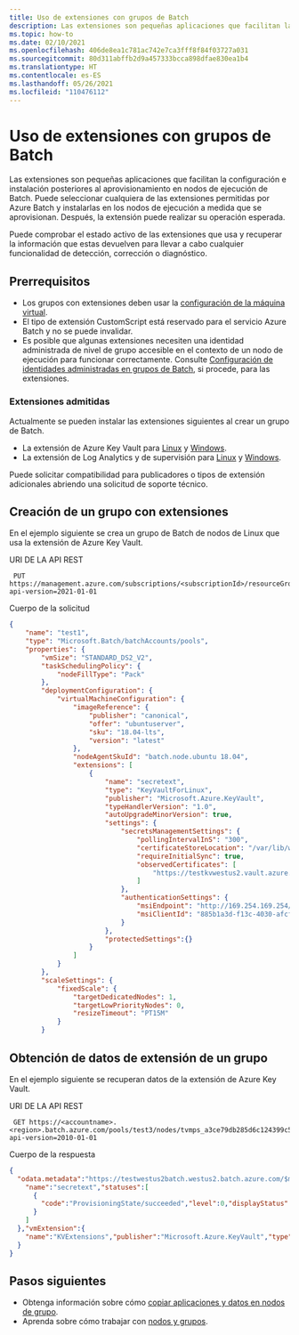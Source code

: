 ```yaml
---
title: Uso de extensiones con grupos de Batch
description: Las extensiones son pequeñas aplicaciones que facilitan la configuración e instalación posteriores al aprovisionamiento en nodos de ejecución de Batch.
ms.topic: how-to
ms.date: 02/10/2021
ms.openlocfilehash: 406de8ea1c781ac742e7ca3fff8f84f03727a031
ms.sourcegitcommit: 80d311abffb2d9a457333bcca898dfae830ea1b4
ms.translationtype: HT
ms.contentlocale: es-ES
ms.lasthandoff: 05/26/2021
ms.locfileid: "110476112"
---
```

# <a name="use-extensions-with-batch-pools"></a>Uso de extensiones con grupos de Batch

Las extensiones son pequeñas aplicaciones que facilitan la configuración e instalación posteriores al aprovisionamiento en nodos de ejecución de Batch. Puede seleccionar cualquiera de las extensiones permitidas por Azure Batch y instalarlas en los nodos de ejecución a medida que se aprovisionan. Después, la extensión puede realizar su operación esperada.

Puede comprobar el estado activo de las extensiones que usa y recuperar la información que estas devuelven para llevar a cabo cualquier funcionalidad de detección, corrección o diagnóstico.

## <a name="prerequisites"></a>Prerrequisitos

- Los grupos con extensiones deben usar la [configuración de la máquina virtual](nodes-and-pools.md#virtual-machine-configuration).
- El tipo de extensión CustomScript está reservado para el servicio Azure Batch y no se puede invalidar.
- Es posible que algunas extensiones necesiten una identidad administrada de nivel de grupo accesible en el contexto de un nodo de ejecución para funcionar correctamente. Consulte [Configuración de identidades administradas en grupos de Batch](managed-identity-pools.md), si procede, para las extensiones.

### <a name="supported-extensions"></a>Extensiones admitidas

Actualmente se pueden instalar las extensiones siguientes al crear un grupo de Batch.

- La extensión de Azure Key Vault para [Linux](../virtual-machines/extensions/key-vault-linux.md) y [Windows](../virtual-machines/extensions/key-vault-windows.md).
- La extensión de Log Analytics y de supervisión para [Linux](../virtual-machines/extensions/oms-linux.md) y [Windows](../virtual-machines/extensions/oms-windows.md).

Puede solicitar compatibilidad para publicadores o tipos de extensión adicionales abriendo una solicitud de soporte técnico.

## <a name="create-a-pool-with-extensions"></a>Creación de un grupo con extensiones

En el ejemplo siguiente se crea un grupo de Batch de nodos de Linux que usa la extensión de Azure Key Vault.

URI DE LA API REST

```http
 PUT https://management.azure.com/subscriptions/<subscriptionId>/resourceGroups/<resourceGroup>/providers/Microsoft.Batch/batchAccounts/<batchaccountName>/pools/<batchpoolName>?api-version=2021-01-01
```

Cuerpo de la solicitud

```json
{
    "name": "test1",
    "type": "Microsoft.Batch/batchAccounts/pools",
    "properties": {
        "vmSize": "STANDARD_DS2_V2",
        "taskSchedulingPolicy": {
            "nodeFillType": "Pack"
        },
        "deploymentConfiguration": {
            "virtualMachineConfiguration": {
                "imageReference": {
                    "publisher": "canonical",
                    "offer": "ubuntuserver",
                    "sku": "18.04-lts",
                    "version": "latest"
                },
                "nodeAgentSkuId": "batch.node.ubuntu 18.04",
                "extensions": [
                    {
                        "name": "secretext",
                        "type": "KeyVaultForLinux",
                        "publisher": "Microsoft.Azure.KeyVault",
                        "typeHandlerVersion": "1.0",
                        "autoUpgradeMinorVersion": true,
                        "settings": {
                            "secretsManagementSettings": {
                                "pollingIntervalInS": "300",
                                "certificateStoreLocation": "/var/lib/waagent/Microsoft.Azure.KeyVault",
                                "requireInitialSync": true,
                                "observedCertificates": [
                                    "https://testkvwestus2.vault.azure.net/secrets/authsecreat"
                                ]
                            },
                            "authenticationSettings": {
                                "msiEndpoint": "http://169.254.169.254/metadata/identity",
                                "msiClientId": "885b1a3d-f13c-4030-afcf-9f05044d78dc"
                            }
                        },
                        "protectedSettings":{}
                    }
                ]
            }
        },
        "scaleSettings": {
            "fixedScale": {
                "targetDedicatedNodes": 1,
                "targetLowPriorityNodes": 0,
                "resizeTimeout": "PT15M"
            }
        }
```

## <a name="get-extension-data-from-a-pool"></a>Obtención de datos de extensión de un grupo

En el ejemplo siguiente se recuperan datos de la extensión de Azure Key Vault.

URI DE LA API REST

```http
 GET https://<accountname>.<region>.batch.azure.com/pools/test3/nodes/tvmps_a3ce79db285d6c124399c5bd3f3cf308d652c89675d9f1f14bfc184476525278_d/extensions/secretext?api-version=2010-01-01
```

Cuerpo de la respuesta

```json
{
  "odata.metadata":"https://testwestus2batch.westus2.batch.azure.com/$metadata#extensions/@Element","instanceView":{
    "name":"secretext","statuses":[
      {
        "code":"ProvisioningState/succeeded","level":0,"displayStatus":"Provisioning succeeded","message":"Successfully started Key Vault extension service. 2021-02-08T19:49:39Z"
      }
    ]
  },"vmExtension":{
    "name":"KVExtensions","publisher":"Microsoft.Azure.KeyVault","type":"KeyVaultForLinux","typeHandlerVersion":"1.0","autoUpgradeMinorVersion":true,"settings":"{\r\n  \"secretsManagementSettings\": {\r\n    \"pollingIntervalInS\": \"300\",\r\n    \"certificateStoreLocation\": \"/var/lib/waagent/Microsoft.Azure.KeyVault\",\r\n    \"requireInitialSync\": true,\r\n    \"observedCertificates\": [\r\n      \"https://testkvwestus2.vault.azure.net/secrets/testumi\"\r\n    ]\r\n  },\r\n  \"authenticationSettings\": {\r\n    \"msiEndpoint\": \"http://169.254.169.254/metadata/identity\",\r\n    \"msiClientId\": \"885b1a3d-f13c-4030-afcf-922f05044d78dc\"\r\n  }\r\n}"
  }
}

```

## <a name="next-steps"></a>Pasos siguientes

- Obtenga información sobre cómo [copiar aplicaciones y datos en nodos de grupo](batch-applications-to-pool-nodes.md).
- Aprenda sobre cómo trabajar con [nodos y grupos](nodes-and-pools.md).
